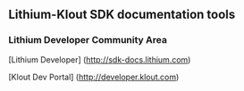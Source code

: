 ## Lithium-Klout SDK documentation tools

### Lithium Developer Community Area

[Lithium Developer] (http://sdk-docs.lithium.com)

[Klout Dev Portal] (http://developer.klout.com)
